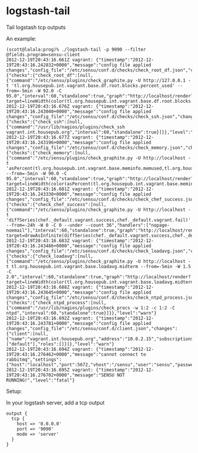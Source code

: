 logstash-tail
=============

Tail logstash tcp outputs

An example:

    (scott@lalala:prog)% ./logstash-tail -p 9090 --filter @fields.program=sensu-client
    2012-12-19T20:43:16.661Z vagrant: {"timestamp":"2012-12-19T20:43:16.242832+0000","message":"config file applied changes","config_file":"/etc/sensu/conf.d/checks/check_root_df.json","changes":{"checks":{"check_root_df":[null,{"command":"/etc/sensu/plugins/check_graphite.py -U http://127.0.0.1 -t 'tl.org.housepub.int.vagrant.base.df.root.blocks.percent_used' --from=-5min -W 92.0 -C 95.0","interval":60,"standalone":true,"graph":"http://localhost/render?target=lineWidth(color(tl.org.housepub.int.vagrant.base.df.root.blocks.percent_used,'green'),2)&target=threshold(92,'warn','yellow')&target=threshold(95,'crit','red')&yMin=0&yMax=100&width=1000&height=500"}]}},"level":"warn"}
    2012-12-19T20:43:16.676Z vagrant: {"timestamp":"2012-12-19T20:43:16.243040+0000","message":"config file applied changes","config_file":"/etc/sensu/conf.d/checks/check_ssh.json","changes":{"checks":{"check_ssh":[null,{"command":"/usr/lib/nagios/plugins/check_ssh vagrant.int.housepub.org","interval":60,"standalone":true}]}},"level":"warn"}
    2012-12-19T20:43:16.677Z vagrant: {"timestamp":"2012-12-19T20:43:16.243196+0000","message":"config file applied changes","config_file":"/etc/sensu/conf.d/checks/check_memory.json","changes":{"checks":{"check_memory":[null,{"command":"/etc/sensu/plugins/check_graphite.py -U http://localhost -t 'asPercent(tl.org.housepub.int.vagrant.base.meminfo.memused,tl.org.housepub.int.vagrant.base.meminfo.memtotal)' --from=-5min -W 90.0 -C 95.0","interval":60,"standalone":true,"graph":"http://localhost/render?target=lineWidth(color(asPercent(tl.org.housepub.int.vagrant.base.meminfo.memused,tl.org.housepub.int.vagrant.base.meminfo.memtotal),'green'),2)&target=threshold(90,'warn','yellow')&target=threshold(95,'crit','red')&yMin=0&yMax=100&width=1000&height=500"}]}},"level":"warn"}
    2012-12-19T20:43:16.681Z vagrant: {"timestamp":"2012-12-19T20:43:16.243330+0000","message":"config file applied changes","config_file":"/etc/sensu/conf.d/checks/check_chef_success.json","changes":{"checks":{"check_chef_success":[null,{"command":"/etc/sensu/plugins/check_graphite.py -U http://localhost -t 'diffSeries(chef._default.vagrant.success,chef._default.vagrant.fail)' --from=-24h -W 0 -C 0 --under --count 36","handlers":["nopage-noemail"],"interval":60,"standalone":true,"graph":"http://localhost/render?target=drawAsInfinite(diffSeries(chef._default.vagrant.success,chef._default.vagrant.fail))&width=1000&height=500"}]}},"level":"warn"}
    2012-12-19T20:43:16.683Z vagrant: {"timestamp":"2012-12-19T20:43:16.243486+0000","message":"config file applied changes","config_file":"/etc/sensu/conf.d/checks/check_loadavg.json","changes":{"checks":{"check_loadavg":[null,{"command":"/etc/sensu/plugins/check_graphite.py -U http://localhost -t tl.org.housepub.int.vagrant.base.loadavg.midterm --from=-5min -W 1.5 -C 2.0","interval":60,"standalone":true,"graph":"http://localhost/render?target=lineWidth(color(tl.org.housepub.int.vagrant.base.loadavg.midterm,'green'),2)&target=threshold(1.5,'warn','yellow')&target=threshold(2,'crit','red')&width=1000&height=500","grouped":3}]}},"level":"warn"}
    2012-12-19T20:43:16.688Z vagrant: {"timestamp":"2012-12-19T20:43:16.243645+0000","message":"config file applied changes","config_file":"/etc/sensu/conf.d/checks/check_ntpd_process.json","changes":{"checks":{"check_ntpd_process":[null,{"command":"/usr/lib/nagios/plugins/check_procs -w 1:2 -c 1:2 -C ntpd","interval":60,"standalone":true}]}},"level":"warn"}
    2012-12-19T20:43:16.692Z vagrant: {"timestamp":"2012-12-19T20:43:16.243781+0000","message":"config file applied changes","config_file":"/etc/sensu/conf.d/client.json","changes":{"client":[null,{"name":"vagrant.int.housepub.org","address":"10.0.2.15","subscriptions":["default"],"roles":[]}]},"level":"warn"}
    2012-12-19T20:43:16.694Z vagrant: {"timestamp":"2012-12-19T20:43:16.276462+0000","message":"cannot connect to rabbitmq","settings":{"host":"localhost","port":5672,"vhost":"/sensu","user":"sensu","password":"password"},"level":"fatal"}
    2012-12-19T20:43:16.695Z vagrant: {"timestamp":"2012-12-19T20:43:16.276702+0000","message":"SENSU NOT RUNNING!","level":"fatal"}

Setup:

In your logstash server, add a tcp output

    output {
      tcp {
        host => '0.0.0.0'
        port => '9090'
        mode => 'server'
      }
    }

